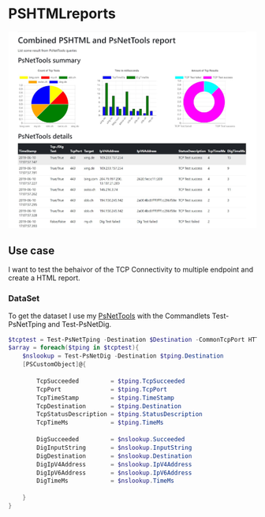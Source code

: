 # PSHTMLreports

![Combined PSHTML and PsNetTools Report](./PsNetToolsReport.JPG)

## Use case

I want to test the behaivor of the TCP Connectivity to multiple endpoint and create a HTML report.

### DataSet

To get the dataset I use my [PsNetTools](https://github.com/tinuwalther/PsNetTools) with the Commandlets Test-PsNetTping and Test-PsNetDig.

````powershell
$tcptest = Test-PsNetTping -Destination $Destination -CommonTcpPort HTTPS -MaxTimeout 1000 -MinTimeout 10
$array = foreach($tping in $tcptest){
    $nslookup = Test-PsNetDig -Destination $tping.Destination
    [PSCustomObject]@{

        TcpSucceeded         = $tping.TcpSucceeded
        TcpPort              = $tping.TcpPort
        TcpTimeStamp         = $tping.TimeStamp
        TcpDestination       = $tping.Destination
        TcpStatusDescription = $tping.StatusDescription
        TcpTimeMs            = $tping.TimeMs

        DigSucceeded         = $nslookup.Succeeded
        DigInputString       = $nslookup.InputString
        DigDestination       = $nslookup.Destination
        DigIpV4Address       = $nslookup.IpV4Address
        DigIpV6Address       = $nslookup.IpV6Address
        DigTimeMs            = $nslookup.TimeMs

    }
}
````
